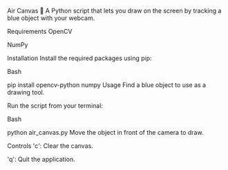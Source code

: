 Air Canvas 🎨
A Python script that lets you draw on the screen by tracking a blue object with your webcam.

Requirements
OpenCV

NumPy

Installation
Install the required packages using pip:

Bash

pip install opencv-python numpy
Usage
Find a blue object to use as a drawing tool.

Run the script from your terminal:

Bash

python air_canvas.py
Move the object in front of the camera to draw.

Controls
'c': Clear the canvas.

'q': Quit the application.
